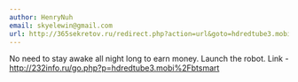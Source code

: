 ```yaml
---
author: HenryNuh
email: skyelewin@gmail.com
url: http://365sekretov.ru/redirect.php?action=url&goto=hdredtube3.mobi%2Fbtsmart 
---
```


No need to stay awake all night long to earn money. Launch the robot. 
Link - http://232info.ru/go.php?p=hdredtube3.mobi%2Fbtsmart